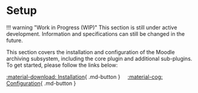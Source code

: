 # Setup

!!! warning "Work in Progress (WIP)"
    This section is still under active development. Information and specifications can still be changed in the future.

This section covers the installation and configuration of the Moodle archiving subsystem, including the core plugin and
additional sub-plugins. To get started, please follow the links below:

[:material-download: Installation](install/index.md){ .md-button }
&nbsp;&nbsp;&nbsp;
[:material-cog: Configuration](config/index.md){ .md-button }

